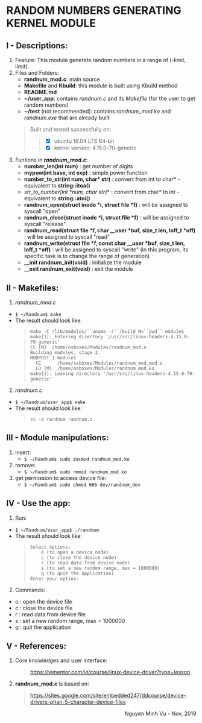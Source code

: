 RANDOM NUMBERS GENERATING KERNEL MODULE
=======
I - Descriptions:
-------
1. Feature:
	This module generate random numbers in a range of (-limit, limit).
2. Files and Folders:
	- **randnum_mod.c**: main source
	- **Makefile** and **Kbuild**: this module is built using Kbuild method
	- **README.md**
	- **~/user_app**: contains *randnum.c* and its *Makefile* (for the user to get random numbers)
	- **~/test** (not recommended): contains *randnum_mod.ko* and *randnum.exe* that are already built
	>Built and tested successfully on:
	>>- [x] ubuntu 16.04 LTS 64-bit
	>>- [x] kernel version: 4.15.0-70-generic
3. Funtions in ***randnum_mod.c***:
	- **number_len(int num)** : get number of digits
	- **mypow(int base, int exp)** : simple power function
	- **number_to_str(int num, char\* str)** : convert from int to char* - equivalent to **string::itoa()**
	- **str_to_number(int \*num, char* str)** : convert from char* to int - equivalent to **string::atoi()**
	- **randnum_open(struct inode \*i, struct file \*f)** : will be assigned to syscall "open"
	- **randnum_close(struct inode \*i, struct file \*f)** : will be assigned to syscall "release"
	- **randnum_read(struct file \*f, char __user \*buf, size_t len, loff_t \*off)** : will be assigned to syscall "read"
	- **randnum_write(struct file \*f, const char __user \*buf, size_t len, loff_t \*off)** : will be assigned to syscall "write" (in this program, its specific task is to change the range of generation)
	- **__init randnum_init(void)** : initialize the module
	- **__exit randnum_exit(void)** : exit the module

II - Makefiles:
-------
1. *randnum_mod.c*
- `$ ~/Randnum$ make`
- The result should look like:
	>	```
	>	make -C /lib/modules/``uname -r``/build M=``pwd`` modules
	>	make[1]: Entering directory '/usr/src/linux-headers-4.15.0-70-generic'
	>	CC [M]  /home/osboxes/Modules/randnum_mod.o
	>	Building modules, stage 2.
	>	MODPOST 1 modules
	>	  CC      /home/osboxes/Modules/randnum_mod.mod.o
	>	  LD [M]  /home/osboxes/Modules/randnum_mod.ko
	>	make[1]: Leaving directory '/usr/src/linux-headers-4.15.0-70-generic'
	>	```
2. *randnum.c*
- `$ ~/Randnum/user_app$ make`
- The result should look like:
	>	`cc -o randnum randnum.c`

III - Module manipulations:
-------
1. insert:
	- `$ ~/Randnum$ sudo insmod randnum_mod.ko`
2. remove:
	- `$ ~/Randnum$ sudo rmmod randnum_mod.ko`
3. get permission to access device file:
	- `$ ~/Randnum$ sudo chmod 666 dev/randnum_dev`

IV - Use the app:
-------
1. Run:
- `$ ~/Randnum/user_app$ ./randnum`
- The result should look like:
	>	```
	>	Select options:
	>		o (to open a device node)
	>		c (to close the device node)
	>		r (to read data from device node)
	>		s (to set a new random range, max = 1000000)
	>		q (to quit the application)
	>	Enter your option:
	>	```
2. Commands:
- o : open the device file
- c : close the device file
- r : read data from device file
- s : set a new random range, max = 1000000
- q : quit the application

V - References:
-------
1. Core knowledges and user interface:
	>https://vimentor.com/vi/course/linux-device-driver?type=lesson
2. **randnum_mod.c** is based on:
	>https://sites.google.com/site/embedded247/ddcourse/device-drivers-phan-5-character-device-files
	
<div style="text-align: right"> Nguyen Minh Vu - Nov, 2019 </div>
